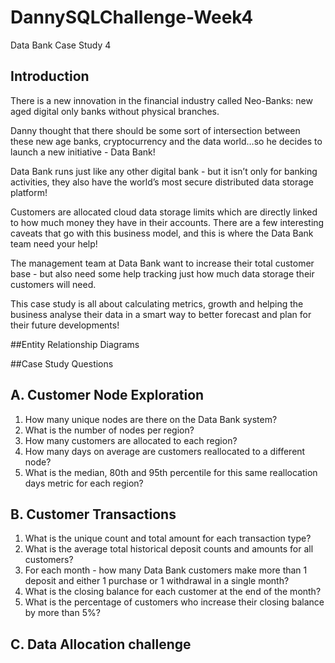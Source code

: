 # DannySQLChallenge-Week4
Data Bank Case Study 4
## Introduction
There is a new innovation in the financial industry called Neo-Banks: new aged digital only banks without physical branches.

Danny thought that there should be some sort of intersection between these new age banks, cryptocurrency and the data world…so he decides to launch a new initiative - Data Bank!

Data Bank runs just like any other digital bank - but it isn’t only for banking activities, they also have the world’s most secure distributed data storage platform!

Customers are allocated cloud data storage limits which are directly linked to how much money they have in their accounts. There are a few interesting caveats that go with this business model, and this is where the Data Bank team need your help!

The management team at Data Bank want to increase their total customer base - but also need some help tracking just how much data storage their customers will need.

This case study is all about calculating metrics, growth and helping the business analyse their data in a smart way to better forecast and plan for their future developments!

##Entity Relationship Diagrams

##Case Study Questions

## A. Customer Node Exploration
1. How many unique nodes are there on the Data Bank system?
3. What is the number of nodes per region?
4. How many customers are allocated to each region?
5. How many days on average are customers reallocated to a different node?
6. What is the median, 80th and 95th percentile for this same reallocation days metric for each region?
## B. Customer Transactions 
1. What is the unique count and total amount for each transaction type?
2. What is the average total historical deposit counts and amounts for all customers?
3. For each month - how many Data Bank customers make more than 1 deposit and either 1 purchase or 1 withdrawal in a single month?
4. What is the closing balance for each customer at the end of the month?
5. What is the percentage of customers who increase their closing balance by more than 5%?
## C. Data Allocation challenge
